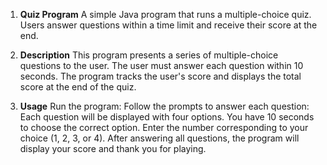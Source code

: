 1. **Quiz Program**
A simple Java program that runs a multiple-choice quiz. Users answer questions within a time limit and receive their score at the end.

2. **Description**
This program presents a series of multiple-choice questions to the user. The user must answer each question within 10 seconds.
The program tracks the user's score and displays the total score at the end of the quiz.

3. **Usage**
Run the program:
Follow the prompts to answer each question:
  Each question will be displayed with four options.
  You have 10 seconds to choose the correct option.
  Enter the number corresponding to your choice (1, 2, 3, or 4).
  After answering all questions, the program will display your score and thank you for playing.
